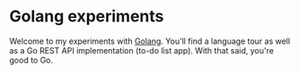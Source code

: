 # Golang experiments
Welcome to my experiments with [Golang](https://go.dev/). You'll find a language tour as well as a Go REST API implementation (to-do list app). With that said, you're good to Go.
